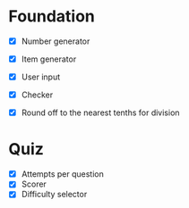# Foundation
- [x] Number generator
- [x] Item generator
- [x] User input
- [x] Checker

- [x] Round off to the nearest tenths for division


# Quiz
- [x] Attempts per question
- [x] Scorer
- [x] Difficulty selector